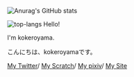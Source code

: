 ![Anurag's GitHub stats](https://github-readme-stats.vercel.app/api?username=kokero-web&show_icons=true&theme=radical)

![top-langs](https://github-readme-stats.vercel.app/api/top-langs/?username=kokero-web&show_icons=true&theme=radical)
Hello!

I'm kokeroyama.

こんにちは、kokeroyamaです。

[My Twitter](https://twitter.com/KAGETAKI_YUTA)/
[My Scratch](https://scratch.mit.edu/users/kokeroyama/)/
[My pixiv](https://www.pixiv.net/users/62250254)/
[My Site](https://kokero-web.github.io/)
